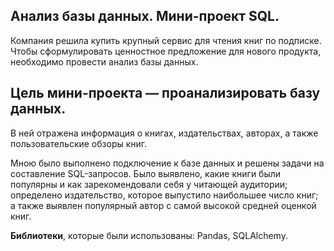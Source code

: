 ## Анализ базы данных. Мини-проект SQL.

Компания решила купить крупный сервис для чтения книг по подписке. Чтобы сформулировать ценностное предложение для нового продукта, необходимо провести анализ базы данных.

## Цель мини-проекта — проанализировать базу данных. 
В ней отражена информация о книгах, издательствах, авторах, а также пользовательские обзоры книг.

Мною было выполнено подключение к базе данных и решены задачи на составление SQL-запросов. Было выявлено, какие книги были популярны и как зарекомендовали себя у читающей аудитории; определено издательство, которое выпустило наибольшее число книг; а также выявлен популярный автор с самой высокой средней оценкой книг.

**Библиотеки**, которые были использованы: Pandas, SQLAlchemy.
